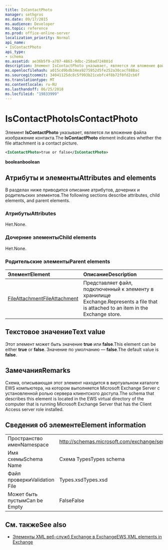 ```yaml
---
title: IsContactPhoto
manager: sethgros
ms.date: 09/17/2015
ms.audience: Developer
ms.topic: reference
ms.prod: office-online-server
localization_priority: Normal
api_name:
- IsContactPhoto
api_type:
- schema
ms.assetid: ae36b5f9-a787-4863-9dbc-258ad724801d
description: Элемент IsContactPhoto указывает, является ли вложение файла изображение контакта.
ms.openlocfilehash: a015cd9bdb34ea9275952d5fe252a30cacf888ac
ms.sourcegitcommit: 34041125dc8c5f993b21cebfc4f8b72f0fd2cb6f
ms.translationtype: MT
ms.contentlocale: ru-RU
ms.lasthandoff: 06/25/2018
ms.locfileid: "19833999"
---
```

# <a name="iscontactphoto"></a><span data-ttu-id="374e8-103">IsContactPhoto</span><span class="sxs-lookup"><span data-stu-id="374e8-103">IsContactPhoto</span></span>

<span data-ttu-id="374e8-104">Элемент **IsContactPhoto** указывает, является ли вложение файла изображение контакта.</span><span class="sxs-lookup"><span data-stu-id="374e8-104">The **IsContactPhoto** element indicates whether the file attachment is a contact picture.</span></span> 
  
```xml
<IsContactPhoto>true or false</IsContactPhoto>
```

 <span data-ttu-id="374e8-105">**boolean**</span><span class="sxs-lookup"><span data-stu-id="374e8-105">**boolean**</span></span>
## <a name="attributes-and-elements"></a><span data-ttu-id="374e8-106">Атрибуты и элементы</span><span class="sxs-lookup"><span data-stu-id="374e8-106">Attributes and elements</span></span>

<span data-ttu-id="374e8-107">В разделах ниже приводится описание атрибутов, дочерних и родительских элементов.</span><span class="sxs-lookup"><span data-stu-id="374e8-107">The following sections describe attributes, child elements, and parent elements.</span></span>
  
### <a name="attributes"></a><span data-ttu-id="374e8-108">Атрибуты</span><span class="sxs-lookup"><span data-stu-id="374e8-108">Attributes</span></span>

<span data-ttu-id="374e8-109">Нет.</span><span class="sxs-lookup"><span data-stu-id="374e8-109">None.</span></span>
  
### <a name="child-elements"></a><span data-ttu-id="374e8-110">Дочерние элементы</span><span class="sxs-lookup"><span data-stu-id="374e8-110">Child elements</span></span>

<span data-ttu-id="374e8-111">Нет.</span><span class="sxs-lookup"><span data-stu-id="374e8-111">None.</span></span>
  
### <a name="parent-elements"></a><span data-ttu-id="374e8-112">Родительские элементы</span><span class="sxs-lookup"><span data-stu-id="374e8-112">Parent elements</span></span>

|<span data-ttu-id="374e8-113">**Элемент**</span><span class="sxs-lookup"><span data-stu-id="374e8-113">**Element**</span></span>|<span data-ttu-id="374e8-114">**Описание**</span><span class="sxs-lookup"><span data-stu-id="374e8-114">**Description**</span></span>|
|:-----|:-----|
|[<span data-ttu-id="374e8-115">FileAttachment</span><span class="sxs-lookup"><span data-stu-id="374e8-115">FileAttachment</span></span>](fileattachment.md) <br/> |<span data-ttu-id="374e8-116">Представляет файл, подключенный к элементу в хранилище Exchange.</span><span class="sxs-lookup"><span data-stu-id="374e8-116">Represents a file that is attached to an item in the Exchange store.</span></span>  <br/> |
   
## <a name="text-value"></a><span data-ttu-id="374e8-117">Текстовое значение</span><span class="sxs-lookup"><span data-stu-id="374e8-117">Text value</span></span>

<span data-ttu-id="374e8-118">Этот элемент может быть значение **true** или **false**.</span><span class="sxs-lookup"><span data-stu-id="374e8-118">This element can be either **true** or **false**.</span></span> <span data-ttu-id="374e8-119">Значение по умолчанию — **false**.</span><span class="sxs-lookup"><span data-stu-id="374e8-119">The default value is **false**.</span></span>
  
## <a name="remarks"></a><span data-ttu-id="374e8-120">Замечания</span><span class="sxs-lookup"><span data-stu-id="374e8-120">Remarks</span></span>

<span data-ttu-id="374e8-121">Схема, описывающая этот элемент находится в виртуальном каталоге EWS компьютера, на котором выполняется Microsoft Exchange Server с установленной ролью сервера клиентского доступа.</span><span class="sxs-lookup"><span data-stu-id="374e8-121">The schema that describes this element is located in the EWS virtual directory of the computer that is running Microsoft Exchange Server that has the Client Access server role installed.</span></span>
  
## <a name="element-information"></a><span data-ttu-id="374e8-122">Сведения об элементе</span><span class="sxs-lookup"><span data-stu-id="374e8-122">Element information</span></span>

|||
|:-----|:-----|
|<span data-ttu-id="374e8-123">Пространство имен</span><span class="sxs-lookup"><span data-stu-id="374e8-123">Namespace</span></span>  <br/> |http://schemas.microsoft.com/exchange/services/2006/types  <br/> |
|<span data-ttu-id="374e8-124">Имя схемы</span><span class="sxs-lookup"><span data-stu-id="374e8-124">Schema Name</span></span>  <br/> |<span data-ttu-id="374e8-125">Схема Types</span><span class="sxs-lookup"><span data-stu-id="374e8-125">Types schema</span></span>  <br/> |
|<span data-ttu-id="374e8-126">Файл проверки</span><span class="sxs-lookup"><span data-stu-id="374e8-126">Validation File</span></span>  <br/> |<span data-ttu-id="374e8-127">Types.xsd</span><span class="sxs-lookup"><span data-stu-id="374e8-127">Types.xsd</span></span>  <br/> |
|<span data-ttu-id="374e8-128">Может быть пустым</span><span class="sxs-lookup"><span data-stu-id="374e8-128">Can be Empty</span></span>  <br/> |<span data-ttu-id="374e8-129">False</span><span class="sxs-lookup"><span data-stu-id="374e8-129">False</span></span>  <br/> |
   
## <a name="see-also"></a><span data-ttu-id="374e8-130">См. также</span><span class="sxs-lookup"><span data-stu-id="374e8-130">See also</span></span>



- [<span data-ttu-id="374e8-131">Элементы XML веб-служб Exchange в Exchange</span><span class="sxs-lookup"><span data-stu-id="374e8-131">EWS XML elements in Exchange</span></span>](ews-xml-elements-in-exchange.md)

